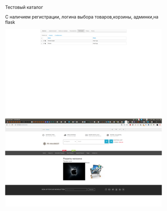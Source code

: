 Тестовый каталог


С наличием регистрации, логина выбора товаров,корзины, админки,на flask

![Админка](https://github.com/sociopat107/2x2team/blob/master/catalog2x/Снимок%20экрана%20от%202020-03-22%2016-47-26.png)
![Главная](https://github.com/sociopat107/2x2team/blob/master/catalog2x/Снимок%20экрана%20от%202020-03-22%2016-56-29.png)
